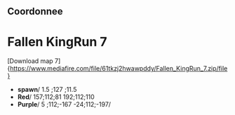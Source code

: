 ## Coordonnee

# Fallen KingRun 7
[Download map 7]{https://www.mediafire.com/file/61tkzj2hwawpddy/Fallen_KingRun_7.zip/file}

+ **spawn**/
1.5 ;127 ;11.5
+ **Red**/
157;112;81
192;112;110
+ **Purple**/
5 ;112;-167
-24;112;-197/
